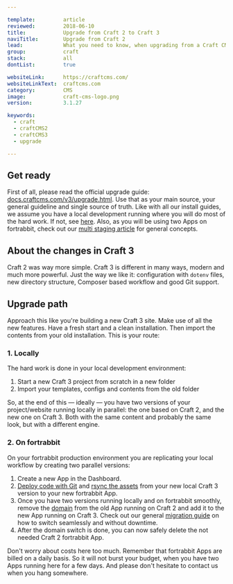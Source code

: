 ```yaml
---

template:         article
reviewed:         2018-06-10
title:            Upgrade from Craft 2 to Craft 3
naviTitle:        Upgrade from Craft 2
lead:             What you need to know, when upgrading from a Craft CMS 2 installation to Craft CMS 3 here on fortrabbit. 
group:            craft
stack:            all
dontList:         true

websiteLink:      https://craftcms.com/
websiteLinkText:  craftcms.com
category:         CMS
image:            craft-cms-logo.png
version:          3.1.27

keywords:
  - craft
  - craftCMS2
  - craftCMS3
  - upgrade

---
```



## Get ready

First of all, please read the official upgrade guide: [docs.craftcms.com/v3/upgrade.html](https://docs.craftcms.com/v3/upgrade.html). Use that as your main source, your general guideline and single source of truth. Like with all our install guides, we assume you have a local development running where you will do most of the hard work. If not, see [here](/local-development). Also, as you will be using two Apps on fortrabbit, check out our [multi staging article](/multi-staging) for general concepts.

## About the changes in Craft 3

Craft 2 was way more simple. Craft 3 is different in many ways, modern and much more powerful. Just the way we like it: configuration with `dotenv` files, new directory structure, Composer based workflow and good Git support.

## Upgrade path

Approach this like you're building a new Craft 3 site. Make use of all the new features. Have a fresh start and a clean installation. Then import the contents from your old installation. This is your route:

### 1. Locally

The hard work is done in your local development environment: 

1. Start a new Craft 3 project from scratch in a new folder
2. Import your templates, configs and contents from the old folder

So, at the end of this — ideally — you have two versions of your project/website running locally in parallel: the one based on Craft 2, and the new one on Craft 3. Both with the same content and probably the same look, but with a different engine. 

### 2. On fortrabbit

On your fortrabbit production environment you are replicating your local workflow by creating two parallel versions:

1. Create a new App in the Dashboard.
2. [Deploy code with Git](/craft-3-deploy-git) and [rsync the assets](/craft-3-assets-uni) from your new local Craft 3 version to your new fortrabbit App.
3. Once you have two versions running locally and on fortrabbit smoothly, remove the [domain](/domains) from the old App running on Craft 2 and add it to the new App running on Craft 3. Check out our general [migration guide](/migrating) on how to switch seamlessly and without downtime.
4. After the domain switch is done, you can now safely delete the not needed Craft 2 fortrabbit App. 

Don't worry about costs here too much. Remember that fortrabbit Apps are billed on a daily basis. So it will not burst your budget, when you have two Apps running here for a few days. And please don't hesitate to contact us when you hang somewhere.
